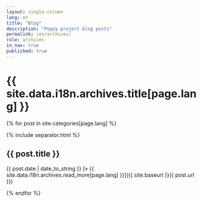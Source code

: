 ```yaml
---
layout: single-column
lang: en
title: "Blog"
description: "Poppy project blog posts"
permalink: /en/archives/
role: archives
in_nav: true
published: true
---
```


# {{ site.data.i18n.archives.title[page.lang] }}

{% for post in site.categories[page.lang] %}

{% include separator.html %}

## {{ post.title }}

{{ post.date | date_to_string }}
[&raquo; {{ site.data.i18n.archives.read_more[page.lang] }}]({{ site.baseurl }}{{ post.url }})

{% endfor %}
